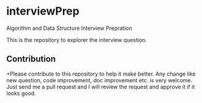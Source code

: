 # interviewPrep
Algorithm and Data Structure Interview Prepration

This is the repository to explorer the interview question.

<h2> Contribution </h2>
+Please contribute to this repository to help it make better. Any change like new question, code improvement, doc improvement etc. is very welcome. Just send me a pull request and I will review the request and approve it if it looks good. 
